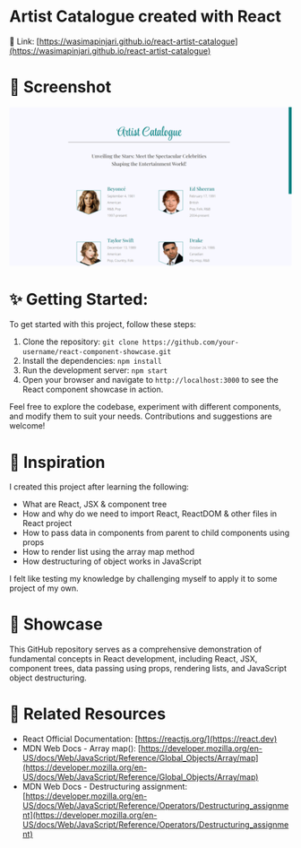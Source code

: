 # Artist Catalogue created with React

🔗 Link: [https://wasimapinjari.github.io/react-artist-catalogue](https://wasimapinjari.github.io/react-artist-catalogue)

# 📸 Screenshot

![Preview screenshot](public/screenshot.png)

# ✨ Getting Started:

To get started with this project, follow these steps:

1. Clone the repository: `git clone https://github.com/your-username/react-component-showcase.git`
2. Install the dependencies: `npm install`
3. Run the development server: `npm start`
4. Open your browser and navigate to `http://localhost:3000` to see the React component showcase in action.

Feel free to explore the codebase, experiment with different components, and modify them to suit your needs. Contributions and suggestions are welcome!

# 🎉 Inspiration

I created this project after learning the following:

 - What are React, JSX & component tree
 - How and why do we need to import React, ReactDOM & other files in React project
 - How to pass data in components from parent to child components using props
 - How to render list using the array map method
 - How destructuring of object works in JavaScript

I felt like testing my knowledge by challenging myself to apply it to some project of my own.

# 🌟 Showcase 

This GitHub repository serves as a comprehensive demonstration of fundamental concepts in React development, including React, JSX, component trees, data passing using props, rendering lists, and JavaScript object destructuring.

# 🔗 **Related Resources**
- React Official Documentation: [https://reactjs.org/](https://react.dev)
- MDN Web Docs - Array map(): [https://developer.mozilla.org/en-US/docs/Web/JavaScript/Reference/Global_Objects/Array/map](https://developer.mozilla.org/en-US/docs/Web/JavaScript/Reference/Global_Objects/Array/map)
- MDN Web Docs - Destructuring assignment: [https://developer.mozilla.org/en-US/docs/Web/JavaScript/Reference/Operators/Destructuring_assignment](https://developer.mozilla.org/en-US/docs/Web/JavaScript/Reference/Operators/Destructuring_assignment)